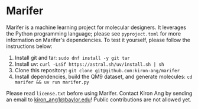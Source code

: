 # Marifer
Marifer is a machine learning project for molecular designers.
It leverages the Python programming language; please see `pyproject.toml`
for more information on Marifer's dependencies.
To test it yourself, please follow the instructions below:
1. Install git and tar: ``sudo dnf install -y git tar``
2. Install uv: ``curl -LsSf https://astral.sh/uv/install.sh | sh``
3. Clone this repository: ``git clone git@github.com:kiron-ang/marifer``
4. Install dependencies, build the QM9 dataset, and generate molecules:
``cd marifer && uv run marifer.py``

Please read `license.txt` before using Marifer. Contact Kiron Ang by sending
an email to kiron_ang1@baylor.edu! Public contributions are not allowed yet.
